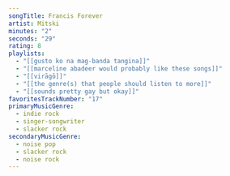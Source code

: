 ```yaml
---
songTitle: Francis Forever
artist: Mitski
minutes: "2"
seconds: "29"
rating: 8
playlists:
  - "[[gusto ko na mag-banda tangina]]"
  - "[[marceline abadeer would probably like these songs]]"
  - "[[virāgō]]"
  - "[[the genre(s) that people should listen to more]]"
  - "[[sounds pretty gay but okay]]"
favoritesTrackNumber: "17"
primaryMusicGenre:
  - indie rock
  - singer-songwriter
  - slacker rock
secondaryMusicGenre:
  - noise pop
  - slacker rock
  - noise rock
---
```

